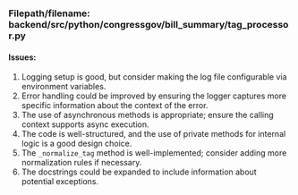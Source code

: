 ### Filepath/filename: backend/src/python/congressgov/bill_summary/tag_processor.py
#### Issues:
1. Logging setup is good, but consider making the log file configurable via environment variables.
2. Error handling could be improved by ensuring the logger captures more specific information about the context of the error.
3. The use of asynchronous methods is appropriate; ensure the calling context supports async execution.
4. The code is well-structured, and the use of private methods for internal logic is a good design choice.
5. The `_normalize_tag` method is well-implemented; consider adding more normalization rules if necessary.
6. The docstrings could be expanded to include information about potential exceptions.
